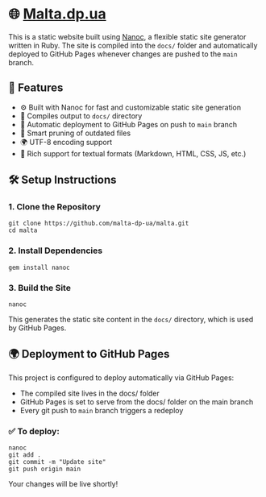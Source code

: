 # 🌐 [Malta.dp.ua](https://malta.dp.ua)

This is a static website built using [Nanoc](https://nanoc.app/), a flexible static site generator written in Ruby. The site is compiled into the `docs/` folder and automatically deployed to GitHub Pages whenever changes are pushed to the `main` branch.

## 🚀 Features

- ⚙️ Built with Nanoc for fast and customizable static site generation
- 📁 Compiles output to `docs/` directory
- 🚀 Automatic deployment to GitHub Pages on push to `main` branch
- 🧹 Smart pruning of outdated files
- 🌍 UTF-8 encoding support
- 📝 Rich support for textual formats (Markdown, HTML, CSS, JS, etc.)

## 🛠️ Setup Instructions

### 1. Clone the Repository

```
git clone https://github.com/malta-dp-ua/malta.git
cd malta
```

### 2. Install Dependencies

```
gem install nanoc
```

### 3. Build the Site

```
nanoc
```

This generates the static site content in the `docs/` directory, which is used by GitHub Pages.

## 🌍 Deployment to GitHub Pages

This project is configured to deploy automatically via GitHub Pages:

- The compiled site lives in the docs/ folder
- GitHub Pages is set to serve from the docs/ folder on the main branch
- Every git push to `main` branch triggers a redeploy

### ✅ To deploy:

```
nanoc
git add .
git commit -m "Update site"
git push origin main
```

Your changes will be live shortly!
